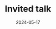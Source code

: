 ---
collection: talks
date: 2024-05-17
title: "Invited talk"
venue: "SMC 2024 - 6th International Workshop on Sequential Monte Carlo Methods"
location: "Edinburgh, UK"
# paperurl: 
# slidesurl: 'http://sarapv.github.io/files/slides/mcm2025.pdf'
# videourl:
# abstract: 
---